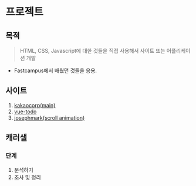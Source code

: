 # 프로젝트

## 목적
> HTML, CSS, Javascript에 대한 것들을 직접 사용해서 사이트 또는 어플리케이션 개발
  - Fastcampus에서 배웠던 것들을 응용.
  
## 사이트
1. [kakaocorp(main)](https://uchang7194.github.io/project/kakaocorp/)
2. [vue-todo](https://uchang7194.github.io/project/vue-todo/)
3. [josephmark(scroll animation)](https://uchang7194.github.io/project/animation/josephmark)

## 캐러샐
 
### 단계
1. 분석하기
2. 조사 및 정리

